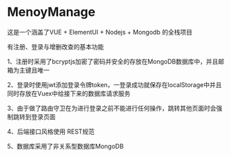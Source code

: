 # MenoyManage

这是一个涵盖了VUE + ElementUI + Nodejs + Mongodb 的全栈项目

有注册、登录与增删改查的基本功能

1、注册时采用了bcryptjs加密了密码并安全的存放在MongoDB数据库中，并且邮箱为主键且唯一

2、登录时使用jwt添加登录令牌token，一登录成功就保存在localStorage中并且同时存放在Vuex中给接下来的数据库请求服务

3、由于做了路由守卫在为进行登录之前不能进行任何操作，跳转其他页面时会强制跳转到登录页面

4、后端接口风格使用 REST规范

5、数据库采用了非关系型数据库MongoDB



